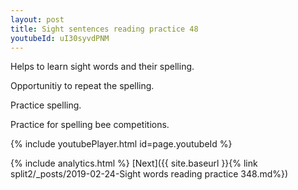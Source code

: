 ```yaml
---
layout: post
title: Sight sentences reading practice 48
youtubeId: uI30syvdPNM
---
```

 
 
Helps to learn sight words and their spelling.

Opportunitiy to repeat the spelling. 

Practice spelling. 
 
Practice for spelling bee competitions. 
 
{% include youtubePlayer.html id=page.youtubeId %}
 
 
{% include analytics.html %} 
[Next]({{ site.baseurl }}{% link  split2/_posts/2019-02-24-Sight words reading practice 348.md%})
 
